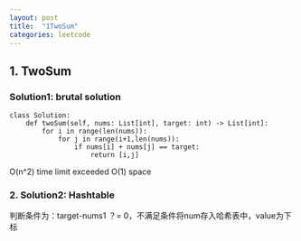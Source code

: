 ```yaml
---
layout: post
title:  "1TwoSum"
categories: leetcode
---
```


## 1. TwoSum
### Solution1: brutal solution
```
class Solution:
    def twoSum(self, nums: List[int], target: int) -> List[int]:
        for i in range(len(nums)):
            for j in range(i+1,len(nums)):
                if nums[i] + nums[j] == target:
                    return [i,j]
```
O(n^2) time limit exceeded
O(1) space

### 2. Solution2: Hashtable
判断条件为：target-nums1 ？= 0，不满足条件将num存入哈希表中，value为下标
```angular2
    
```
